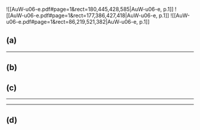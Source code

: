 
![[AuW-u06-e.pdf#page=1&rect=180,445,428,585|AuW-u06-e, p.1]]
![[AuW-u06-e.pdf#page=1&rect=177,386,427,418|AuW-u06-e, p.1]]
![[AuW-u06-e.pdf#page=1&rect=86,219,521,382|AuW-u06-e, p.1]]


## (a)




___
## (b)



## (c)
___



___
## (d)
